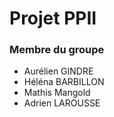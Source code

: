 # Projet PPII

### Membre du groupe
- Aurélien GINDRE
- Héléna BARBILLON
- Mathis Mangold
- Adrien LAROUSSE
